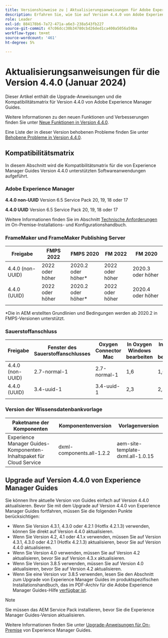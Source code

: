 ```yaml
---
title: Versionshinweise zu | Aktualisierungsanweisungen für Adobe Experience Manager Guides Version 4.4.0
description: Erfahren Sie, wie Sie auf Version 4.4.0 von Adobe Experience Manager Guides aktualisieren
role: Leader
exl-id: 884178b6-7a72-471a-a6e3-238a543fb227
source-git-commit: 47c06dcc30b34780cbd26ded1ca400a5056a59ba
workflow-type: tm+mt
source-wordcount: '461'
ht-degree: 5%

---
```


# Aktualisierungsanweisungen für die Version 4.4.0 (Januar 2024)

Dieser Artikel enthält die Upgrade-Anweisungen und die Kompatibilitätsmatrix für Version 4.4.0 von Adobe Experience Manager Guides.

Weitere Informationen zu den neuen Funktionen und Verbesserungen finden Sie unter [Neue Funktionen in Version 4.4.0](../release-info/whats-new-4-4.md).

Eine Liste der in dieser Version behobenen Probleme finden Sie unter [Behobene Probleme in Version 4.4.0](../release-info/fixed-issues-4-4.md).




## Kompatibilitätsmatrix

In diesem Abschnitt wird die Kompatibilitätsmatrix für die von Experience Manager Guides Version 4.4.0 unterstützten Softwareanwendungen aufgeführt.

### Adobe Experience Manager

**4.4.0 non-UUID**
Version 6.5 Service Pack 20, 19, 18 oder 17

**4.4.0 UUID**
Version 6.5 Service Pack 20, 19, 18 oder 17


Weitere Informationen finden Sie im Abschnitt [Technische Anforderungen](../install-guide/download-install-technical-requirements.md) im On-Premise-Installations- und Konfigurationshandbuch.

### FrameMaker und FrameMaker Publishing Server

| Freigabe | FMPS 2022 | FMPS 2020 | FM 2022 | FM 2020 |
| --- | --- | --- | --- | --- |
| 4.4.0 (non-UUID) | 2022 oder höher | 2020.2 oder höher* | 2022 oder höher | 2020.3 oder höher |
| 4.4.0 (UUID) | 2022 oder höher | 2020.2 oder höher* | 2022 oder höher | 2020.4 oder höher |
| | | | |

*Die in AEM erstellten Grundlinien und Bedingungen werden ab 2020.2 in FMPS-Versionen unterstützt.

### Sauerstoffanschluss

| Freigabe | Fenster des Sauerstoffanschlusses | Oxygen Connector Mac | In Oxygen Windows bearbeiten | In Oxygen Mac bearbeiten |
| --- | --- | --- |--- |--- |
| 4.4.0 (non-UUID) | 2.7-normal-1 | 2.7-normal-1 | 1,6 | 1,6 |
| 4.4.0 (UUID) | 3.4-uuid-1 | 3.4-uuid-1 | 2,3 | 2,3 |
|  |  |   |



### Version der Wissensdatenbankvorlage

| Paketname der Komponenten | Komponentenversion | Vorlagenversion |
|---|---|---|
| Experience Manager Guides-Komponenten-Inhaltspaket für Cloud Service | dxml-components.all-1.2.2 | aem-site-template-dxml.all-1.0.15 |



## Upgrade auf Version 4.4.0 von Experience Manager Guides


Sie können Ihre aktuelle Version von Guides einfach auf Version 4.4.0 aktualisieren. Bevor Sie mit dem Upgrade auf Version 4.4.0 von Experience Manager Guides fortfahren, müssen Sie die folgenden Punkte berücksichtigen:


- Wenn Sie Version 4.3.1, 4.3.0 oder 4.2.1 (Hotfix 4.2.1.3) verwenden, können Sie direkt auf Version 4.4.0 aktualisieren.
- Wenn Sie Version 4.2, 4.1 oder 4.1.x verwenden, müssen Sie auf Version 4.3.1, 4.3.0 oder 4.2.1 (Hotfix 4.2.1.3) aktualisieren, bevor Sie auf Version 4.4.0 aktualisieren.
- Wenn Sie Version 4.0 verwenden, müssen Sie auf Version 4.2 aktualisieren, bevor Sie auf Version 4.3.x aktualisieren.
- Wenn Sie Version 3.8.5 verwenden, müssen Sie auf Version 4.0 aktualisieren, bevor Sie auf Version 4.2 aktualisieren.
- Wenn Sie eine Version vor 3.8.5 verwenden, lesen Sie den Abschnitt zum Upgrade von Experience Manager Guides im produktspezifischen Installationshandbuch, das im PDF-Archiv für die Adobe Experience Manager Guides-Hilfe [verfügbar ist](https://helpx.adobe.com/xml-documentation-for-experience-manager/archive.html).



>[!NOTE]
>
>Sie müssen das AEM Service Pack installieren, bevor Sie die Experience Manager Guides-Version aktualisieren.

Weitere Informationen finden Sie unter [Upgrade-Anweisungen für On-Premise](../install-guide/upgrade-xml-documentation.md) von Experience Manager Guides.
